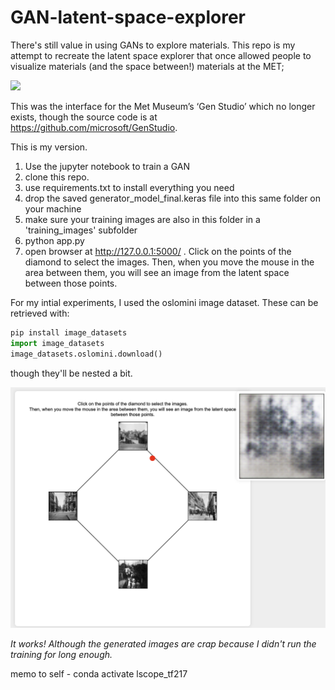 # GAN-latent-space-explorer

There's still value in using GANs to explore materials. This repo is my attempt to recreate the latent space explorer that once allowed people to visualize materials (and the space between!) materials at the MET;

![](https://mmlsparkdemo.blob.core.windows.net/met/assets/gen_studio.gif)

This was the interface for the Met Museum’s ‘Gen Studio’ which no longer exists, though the source code is at https://github.com/microsoft/GenStudio.


This is my version.

1. Use the jupyter notebook to train a GAN
2. clone this repo.
3. use requirements.txt to install everything you need
4. drop the saved generator_model_final.keras file into this same folder on your machine
5. make sure your training images are also in this folder in a 'training_images' subfolder
6. python app.py
7. open browser at http://127.0.0.1:5000/ . Click on the points of the diamond to select the images. Then, when you move the mouse in the area between them, you will see an image from the latent space between those points.

For my intial experiments, I used the oslomini image dataset. These can be retrieved with:

```python
pip install image_datasets
import image_datasets
image_datasets.oslomini.download()
```

though they'll be nested a bit.

![](myexplorer.png)

_It works! Although the generated images are crap because I didn't run the training for long enough._


memo to self - conda activate lscope_tf217
